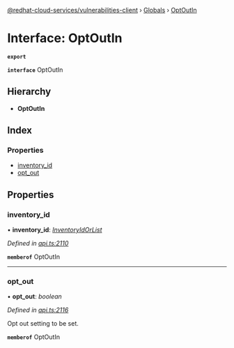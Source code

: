 [@redhat-cloud-services/vulnerabilities-client](../README.md) › [Globals](../globals.md) › [OptOutIn](optoutin.md)

# Interface: OptOutIn

**`export`** 

**`interface`** OptOutIn

## Hierarchy

* **OptOutIn**

## Index

### Properties

* [inventory_id](optoutin.md#inventory_id)
* [opt_out](optoutin.md#opt_out)

## Properties

###  inventory_id

• **inventory_id**: *[InventoryIdOrList](../globals.md#inventoryidorlist)*

*Defined in [api.ts:2110](https://github.com/RedHatInsights/javascript-clients/blob/master/packages/vulnerabilities/api.ts#L2110)*

**`memberof`** OptOutIn

___

###  opt_out

• **opt_out**: *boolean*

*Defined in [api.ts:2116](https://github.com/RedHatInsights/javascript-clients/blob/master/packages/vulnerabilities/api.ts#L2116)*

Opt out setting to be set.

**`memberof`** OptOutIn
